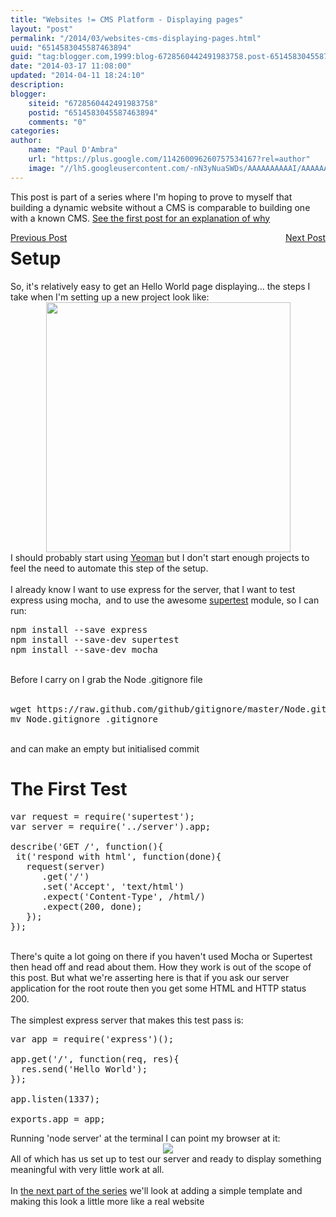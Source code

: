 ```yaml
---
title: "Websites != CMS Platform - Displaying pages"
layout: "post"
permalink: "/2014/03/websites-cms-displaying-pages.html"
uuid: "6514583045587463894"
guid: "tag:blogger.com,1999:blog-6728560442491983758.post-6514583045587463894"
date: "2014-03-17 11:08:00"
updated: "2014-04-11 18:24:10"
description: 
blogger:
    siteid: "6728560442491983758"
    postid: "6514583045587463894"
    comments: "0"
categories: 
author: 
    name: "Paul D'Ambra"
    url: "https://plus.google.com/114260096260757534167?rel=author"
    image: "//lh5.googleusercontent.com/-nN3yNuaSWDs/AAAAAAAAAAI/AAAAAAAABQU/ESeyTW5Duf0/s512-c/photo.jpg"
---
```


This post is part of a series where I'm hoping to prove to myself that building a dynamic website without a CMS is comparable to building one with a known CMS. [See the first post for an explanation of why](http://mindlessramblingnonsense.blogspot.co.uk/2014/02/websites-cms.html)

<div style="text-align: right;"><a href="http://mindlessramblingnonsense.blogspot.co.uk/2014/02/websites-cms.html" style="float: left;">Previous Post</a><a href="http://mindlessramblingnonsense.blogspot.co.uk/2014/03/website-cms-display-pages-part-2.html" style="float: right;">Next Post</a></div><h1 style="clear: both;">Setup</h1>So, it's relatively easy to get an Hello World page displaying... the steps I take when I'm setting up a new project look like:<br /><div class="separator" style="clear: both; text-align: center;"><a href="http://1.bp.blogspot.com/-bOVBV3wcEbE/Uya7PQnFeMI/AAAAAAAANOA/Hz_2p5XZpOY/s1600/Screenshot+2014-03-17+09.05.33.png" imageanchor="1" style="margin-left: 1em; margin-right: 1em;"><img border="0" src="http://1.bp.blogspot.com/-bOVBV3wcEbE/Uya7PQnFeMI/AAAAAAAANOA/Hz_2p5XZpOY/s1600/Screenshot+2014-03-17+09.05.33.png" height="400" width="391" /></a></div><div class="separator" style="clear: both; text-align: left;">I should probably start using <a href="http://yeoman.io/" target="_blank">Yeoman</a> but I don't start enough projects to feel the need to automate this step of the setup.</div><div class="separator" style="clear: both; text-align: left;"><br /></div><div class="separator" style="clear: both; text-align: left;">I already know I want to use express for the server, that I want to test express using mocha, &nbsp;and to use the awesome <a href="https://github.com/visionmedia/supertest" target="_blank">supertest</a> module, so I can run:&nbsp;</div><pre>npm install --save express<br />npm install --save-dev supertest<br />npm install --save-dev mocha<br /></pre><br /><div class="separator" style="clear: both;">Before I carry on I grab the Node .gitignore file</div><div class="separator" style="clear: both;"><br /></div><pre>wget https://raw.github.com/github/gitignore/master/Node.gitignore<br />mv Node.gitignore .gitignore<br /></pre><div class="separator" style="clear: both;"><br /></div><div class="separator" style="clear: both;">and can make an empty but initialised commit</div><h1 style="clear: both;">The First Test</h1><div><pre class="brush: js">var request = require('supertest');<br />var server = require('../server').app;<br /><br />describe('GET /', function(){<br /> it('respond with html', function(done){<br />   request(server)<br />      .get('/')<br />      .set('Accept', 'text/html')<br />      .expect('Content-Type', /html/)<br />      .expect(200, done);<br />   });<br />});<br /></pre><div><br /></div><div>There's quite a lot going on there if you haven't used Mocha or Supertest then head off and read about them. How they work is out of the scope of this post. But what we're asserting here is that if you ask our server application for the root route then you get some HTML and HTTP status 200.</div><div><br /></div><div>The simplest express server that makes this test pass is:</div><pre class="brush: js">var app = require('express')();<br /><br />app.get('/', function(req, res){<br />  res.send('Hello World');<br />});<br /><br />app.listen(1337);<br /><br />exports.app = app;<br /></pre><div>Running 'node server' at the terminal I can point my browser at it:</div><div></div><div class="separator" style="clear: both; text-align: center;"><a href="http://2.bp.blogspot.com/-8RKwf5NLHDc/UybPd8r9L0I/AAAAAAAANQA/rb_3_4W-22c/s1600/Screenshot+2014-03-17+10.32.47.png" imageanchor="1" style="margin-left: 1em; margin-right: 1em;"><img border="0" src="http://2.bp.blogspot.com/-8RKwf5NLHDc/UybPd8r9L0I/AAAAAAAANQA/rb_3_4W-22c/s1600/Screenshot+2014-03-17+10.32.47.png" /></a></div><div>All of which has us set up to test our server and ready to display something meaningful with very little work at all.<br /><br />In <a href="http://mindlessramblingnonsense.blogspot.co.uk/2014/03/website-cms-display-pages-part-2.html">the next part of the series</a> we'll look at adding a simple template and making this look a little more like a real website</div></div>
</div>